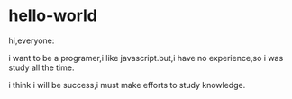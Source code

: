 # hello-world

hi,everyone:

i want to be a programer,i like javascript.but,i have no experience,so i was study all the time.

i think i will be success,i must make efforts to study knowledge.
